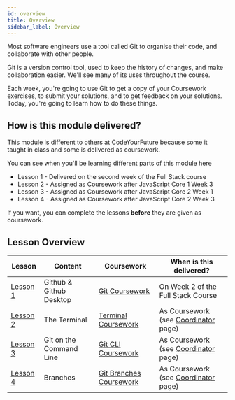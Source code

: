 ```yaml
---
id: overview
title: Overview
sidebar_label: Overview
---
```


Most software engineers use a tool called Git to organise their code, and collaborate with other people.

Git is a version control tool, used to keep the history of changes, and make collaboration easier. We'll see many of its uses throughout the course.

Each week, you're going to use Git to get a copy of your Coursework exercises, to submit your solutions, and to get feedback on your solutions. Today, you're going to learn how to do these things.

## How is this module delivered?

This module is different to others at CodeYourFuture because some it taught in class and some is delivered as coursework.

You can see when you'll be learning different parts of this module here

- Lesson 1 - Delivered on the second week of the Full Stack course
- Lesson 2 - Assigned as Coursework after JavaScript Core 1 Week 3
- Lesson 3 - Assigned as Coursework after JavaScript Core 2 Week 1
- Lesson 4 - Assigned as Coursework after JavaScript Core 2 Week 3

If you want, you can complete the lessons **before** they are given as coursework.

## Lesson Overview

| Lesson                             | Content                 | Coursework                                     | When is this delivered?                               |
| ---------------------------------- | ----------------------- | ---------------------------------------------- | ----------------------------------------------------- |
| [Lesson 1](./desktop/lesson)       | Github & Github Desktop | [Git Coursework](./desktop/homework)           | On Week 2 of the Full Stack Course                    |
| [Lesson 2](./terminal/lesson)      | The Terminal            | [Terminal Coursework](./terminal/homework)     | As Coursework (see [Coordinator](./coordinator) page) |
| [Lesson 3](./cli/lesson)           | Git on the Command Line | [Git CLI Coursework](./cli/homework)           | As Coursework (see [Coordinator](./coordinator) page) |
| [Lesson 4](./branches/branches.md) | Branches                | [Git Branches Coursework](./branches/homework) | As Coursework (see [Coordinator](./coordinator) page) |
